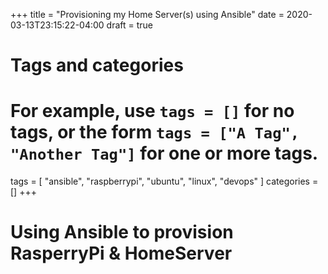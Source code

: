 +++
title = "Provisioning my Home Server(s) using Ansible"
date = 2020-03-13T23:15:22-04:00
draft = true

# Tags and categories
# For example, use `tags = []` for no tags, or the form `tags = ["A Tag", "Another Tag"]` for one or more tags.
tags = [
    "ansible",
    "raspberrypi",
    "ubuntu",
    "linux",
    "devops"
]
categories = []
+++

# Using Ansible to provision RasperryPi & HomeServer
